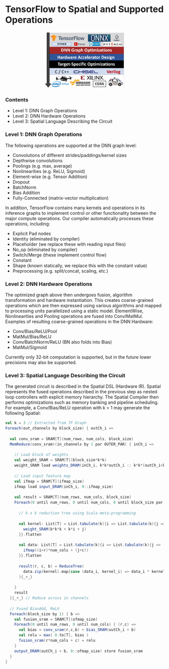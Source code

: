 # TensorFlow to Spatial and Supported Operations

<p align="center">
<img src="images/end-to-end.jpg" width="50%" ></div>
</p>

### Contents
* Level 1: DNN Graph Operations
* Level 2: DNN Hardware Operations
* Level 3: Spatial Language Describing the Circuit

### Level 1: DNN Graph Operations

The following operations are supported at the DNN graph level:

* Convolutions of different strides/paddings/kernel sizes
* Depthwise convolutions
* Poolings (e.g. max, average)
* Nonlinearities (e.g. ReLU, Sigmoid)
* Element-wise (e.g. Tensor Addition)
* Dropout
* BatchNorm
* Bias Addition
* Fully-Connected (matrix-vector multiplication)

In addition, TensorFlow contains many kernels and operations in its inference graphs to implement control or other functionality between the major compute operations. Our compiler automatically processes these operations, including:

* Explicit Pad nodes
* Identity (eliminated by compiler)
* Placeholder (we replace these with reading input files)
* No_op (eliminated by compiler)
* Switch/Merge (these implement control flow)
* Constant
* Shape (known statically, we replace this with the constant value)
* Preprocessing (e.g. split/concat, scaling, etc.)

### Level 2: DNN Hardware Operations

The optimized graph above then undergoes fusion, algorithm transformation and hardware instantiation.
This creates coarse-grained operations which are then expressed using various algorithms and mapped to processing units parallelized using a static model.
ElementWise, Nonlinearities and Pooling operations are fused into Conv/MatMul.
Examples of resulting coarse-grained operations in the DNN Hardware:

* Conv/Bias/ReLU/Pool
* MatMul/Bias/ReLU
* Conv/BatchNorm/ReLU (BN also folds into Bias)
* MatMul/Sigmoid

Currently only 32-bit computation is supported, but in the future lower precisions may also be supported.

### Level 3: Spatial Language Describing the Circuit

The generated circuit is described in the Spatial DSL (Hardware IR).
Spatial represents the fused operations described in the previous step as nested loop controllers with explicit memory hierarchy. 
The Spatial Compiler then performs optimizations such as memory banking and pipeline scheduling. 
For example, a Conv/Bias/ReLU operation with k > 1 may generate the following Spatial:

```scala
val k = 3 // Extracted from TF Graph
Foreach(out_channels by block_size) { outCh_i =>

  val conv_sram = SRAM[T](num_rows, num_cols, block_size)
  MemReduce(conv_sram)(in_channels by 1 par OUTER_PAR) { inCh_i =>
  
    // Load block of weights
    val weight_SRAM = SRAM[T](block_size*k*k)
    weight_SRAM load weights_DRAM(inCh_i, k*k*outCh_i :: k*k*(outCh_i+block_size))

    // Load input feature map
    val ifmap = SRAM[T](ifmap_size)
    ifmap load input_DRAM(inCh_i, 0::ifmap_size)

    val result = SRAM[T](num_rows, num_cols, block_size)
    Foreach(0 until num_rows, 0 until num_cols, 0 until block_size par INNER_PAR) { (r,c,b) =>
    
      // k x k reduction tree using Scala meta-programming
      
      val kernel: List[T] = List.tabulate(k){i => List.tabulate(k){j => 
        weight_SRAM(b*k*k + k*i + j)
      }}.flatten
      
      val data: List[T] = List.tabulate(k){i => List.tabulate(k){j => 
        ifmap((i+r)*num_cols + (j+c))
      }}.flatten
      
      result(r, c, b) = ReduceTree(
        data.zip(kernel).map{case (data_i, kernel_i) => data_i * kernel_i} :_*
      ){_+_}
      
    }
    result
  }{_+_} // Reduce across in channels
  
  // Fused BiasAdd, ReLU
  Foreach(block_size by 1) { b =>
    val fusion_sram = SRAM[T](ofmap_size)
    Foreach(0 until num_rows, 0 until num_cols) { (r,c) =>
      val bias = conv_sram(r,c,b) + bias_SRAM(outCh_i + b)
      val relu = max( 0.to[T], bias )
      fusion_sram(r*num_cols + c) = relu
    }
    output_DRAM(outCh_i + b, 0::ofmap_size) store fusion_sram
  }
}
```
